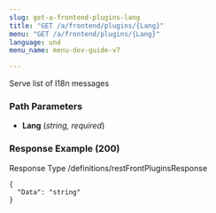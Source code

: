 ```yaml
---
slug: get-a-frontend-plugins-lang
title: "GET /a/frontend/plugins/{Lang}"
menu: "GET /a/frontend/plugins/{Lang}"
language: und
menu_name: menu-dev-guide-v7

---
```








 
Serve list of I18n messages  


### Path Parameters

 - **Lang** (_string, required_) 




### Response Example (200)
Response Type /definitions/restFrontPluginsResponse

```
{
  "Data": "string"
}
```




